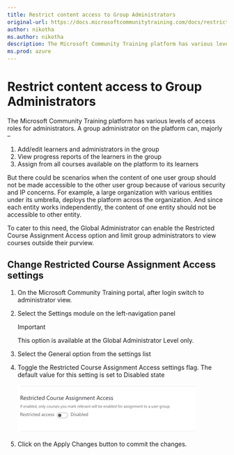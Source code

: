 ```yaml
---
title: Restrict content access to Group Administrators
original-url: https://docs.microsoftcommunitytraining.com/docs/restrict-content-access-to-group-administrators
author: nikotha
ms.author: nikotha
description: The Microsoft Community Training platform has various levels of access roles for administrators.
ms.prod: azure
---
```


# Restrict content access to Group Administrators

The Microsoft Community Training platform has various levels of access roles for administrators. A group administrator on the platform can, majorly –

1. Add/edit learners and administrators in the group
2. View progress reports of the learners in the group
3. Assign from all courses available on the platform to its learners

But there could be scenarios when the content of one user group should not be made accessible to the other user group because of various security and IP concerns. For example, a large organization with various entities under its umbrella, deploys the platform across the organization. And since each entity works independently, the content of one entity should not be accessible to other entity.

To cater to this need, the Global Administrator can enable the Restricted Course Assignment Access option and limit group administrators to view courses outside their purview.

## Change Restricted Course Assignment Access settings

1. On the Microsoft Community Training portal, after login switch to administrator view.
2. Select the Settings module on the left-navigation panel

      > [!IMPORTANT]
      > This option is available at the Global Administrator Level only.

3. Select the General option from the settings list
4. Toggle the Restricted Course Assignment Access settings flag. The default value for this setting is set to Disabled state

      ![Restrict Course.png](../media/Restrict%20Course.png)

5. Click on the Apply Changes button to commit the changes.
